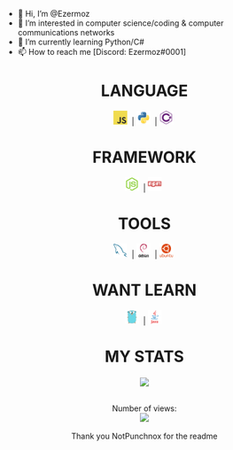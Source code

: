 - 👋 Hi, I’m @Ezermoz
- 👀 I’m interested in computer science/coding & computer communications networks
- 🌱 I’m currently learning Python/C#
- 📫 How to reach me [Discord: Ezermoz#0001]

<h1 align="center">LANGUAGE</h1>

<p align="center"> 
  <code><img height="25" src="https://raw.githubusercontent.com/github/explore/80688e429a7d4ef2fca1e82350fe8e3517d3494d/topics/javascript/javascript.png"></code>&nbsp; |
  <code><img height="25" src="https://raw.githubusercontent.com/devicons/devicon/master/icons/python/python-original.svg"></code>&nbsp; |
  <code><img height="25" src="https://raw.githubusercontent.com/devicons/devicon/master/icons/csharp/csharp-line.svg"></code>&nbsp; 
</p>


<h1 align="center">FRAMEWORK</h1>

<p align="center">
  <code><img height="25" src="https://raw.githubusercontent.com/devicons/devicon/master/icons/nodejs/nodejs-original.svg"></code>&nbsp; |
  <code><img height="25" src="https://raw.githubusercontent.com/devicons/devicon/master/icons/npm/npm-original-wordmark.svg"></code>&nbsp; 
</p>

<h1 align="center">TOOLS</h1>
<p align="center">
    <code><img height="25" src="https://raw.githubusercontent.com/devicons/devicon/master/icons/mysql/mysql-original.svg"></code>&nbsp; |
    <code><img height="25" src="https://raw.githubusercontent.com/devicons/devicon/master/icons/debian/debian-original-wordmark.svg"></code>&nbsp; |
    <code><img height="25" src="https://raw.githubusercontent.com/devicons/devicon/master/icons/ubuntu/ubuntu-plain-wordmark.svg"></code>&nbsp;
</p>

<h1 align="center">WANT LEARN</h1>
<p align="center">
    <code><img height="25" src="https://raw.githubusercontent.com/devicons/devicon/master/icons/go/go-original.svg"></code>&nbsp; |
    <code><img height="25" src="https://raw.githubusercontent.com/devicons/devicon/master/icons/java/java-original-wordmark.svg"></code>&nbsp;
</p>


<h1 align="center">MY STATS</h1>
<p align="center">
    <img align="center" src="https://github-readme-stats.vercel.app/api/top-langs/?username=Ezermoz&layout=compact&theme=jolly&count_private=true" /><br />
</p>

<p align="center">
    <br>Number of views: <br>
    <img src="https://profile-counter.glitch.me/Ezermoz/count.svg" />
</p>


<p align="center">
Thank you NotPunchnox for the readme
